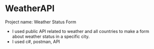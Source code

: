 # WeatherAPI
Project name: Weather Status Form
- I used public API related to weather and all countries to make a form about weather status in a specific city.
- I used c#, postman, API
